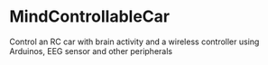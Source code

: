 # MindControllableCar
Control an RC car with brain activity and a wireless controller using Arduinos, EEG sensor and other peripherals
